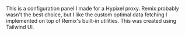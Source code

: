 This is a configuration panel I made for a Hypixel proxy. Remix probably wasn't the best choice, but I like the custom optimal data fetching I implemented on top of Remix's built-in utilities. This was created using Tailwind UI.
 